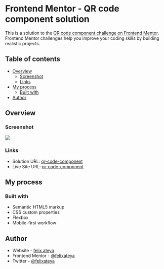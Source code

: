 # Frontend Mentor - QR code component solution

This is a solution to the [QR code component challenge on Frontend Mentor](https://www.frontendmentor.io/challenges/qr-code-component-iux_sIO_H). Frontend Mentor challenges help you improve your coding skills by building realistic projects. 

## Table of contents

- [Overview](#overview)
  - [Screenshot](#screenshot)
  - [Links](#links)
- [My process](#my-process)
  - [Built with](#built-with)
- [Author](#author)



## Overview

### Screenshot

![](/images/Screenshot.jpg)



### Links

- Solution URL: [qr-code-component](https://github.com/felixateya/qr-code-component)
- Live Site URL: [qr-code-component](https://qr-code-component-puce-psi.vercel.app)

## My process

### Built with

- Semantic HTML5 markup
- CSS custom properties
- Flexbox
- Mobile-first workflow


## Author

- Website - [felix ateya](https://mulaafelix.vercel.app)
- Frontend Mentor - [@felixateya](https://www.frontendmentor.io/profile/yourusername)
- Twitter - [@felixateya](https://www.twitter.com/shaft_kunta)



